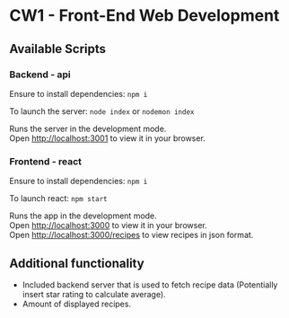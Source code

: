 # CW1 - Front-End Web Development

## Available Scripts

### Backend - api

Ensure to install dependencies:
`npm i`

To launch the server:
`node index` or `nodemon index`

Runs the server in the development mode.\
Open [http://localhost:3001](http://localhost:3001) to view it in your browser.

### Frontend - react

Ensure to install dependencies:
`npm i`

To launch react:
`npm start`

Runs the app in the development mode.\
Open [http://localhost:3000](http://localhost:3000) to view it in your browser.\
Open [http://localhost:3000/recipes](http://localhost:3000/recipes) to view recipes in json format.

## Additional functionality

- Included backend server that is used to fetch recipe data (Potentially insert star rating to calculate average).
- Amount of displayed recipes.
